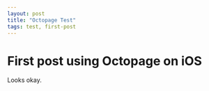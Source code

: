 ```yaml
---
layout: post
title: "Octopage Test"
tags: test, first-post
---
```


# First post using Octopage on iOS

Looks okay.